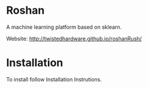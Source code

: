 Roshan
==========

A machine learning platform based on sklearn.

Website:
http://twistedhardware.github.io/roshanRush/

Installation
==========

To install follow Installation Instrutions.
